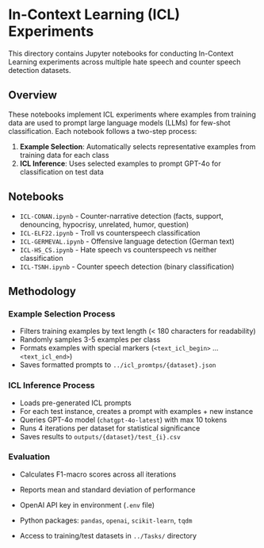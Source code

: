 # In-Context Learning (ICL) Experiments

This directory contains Jupyter notebooks for conducting In-Context Learning experiments across multiple hate speech and counter speech detection datasets.

## Overview

These notebooks implement ICL experiments where examples from training data are used to prompt large language models (LLMs) for few-shot classification. Each notebook follows a two-step process:

1. **Example Selection**: Automatically selects representative examples from training data for each class
2. **ICL Inference**: Uses selected examples to prompt GPT-4o for classification on test data

## Notebooks

- `ICL-CONAN.ipynb` - Counter-narrative detection (facts, support, denouncing, hypocrisy, unrelated, humor, question)
- `ICL-ELF22.ipynb` - Troll vs counterspeech classification
- `ICL-GERMEVAL.ipynb` - Offensive language detection (German text)
- `ICL-HS_CS.ipynb` - Hate speech vs counterspeech vs neither classification
- `ICL-TSNH.ipynb` - Counter speech detection (binary classification)

## Methodology

### Example Selection Process
- Filters training examples by text length (< 180 characters for readability)
- Randomly samples 3-5 examples per class
- Formats examples with special markers (`<text_icl_begin>` ... `<text_icl_end>`)
- Saves formatted prompts to `../icl_promtps/{dataset}.json`

### ICL Inference Process
- Loads pre-generated ICL prompts
- For each test instance, creates a prompt with examples + new instance
- Queries GPT-4o model (`chatgpt-4o-latest`) with max 10 tokens
- Runs 4 iterations per dataset for statistical significance
- Saves results to `outputs/{dataset}/test_{i}.csv`

### Evaluation
- Calculates F1-macro scores across all iterations
- Reports mean and standard deviation of performance

- OpenAI API key in environment (`.env` file)
- Python packages: `pandas`, `openai`, `scikit-learn`, `tqdm`
- Access to training/test datasets in `../Tasks/` directory
